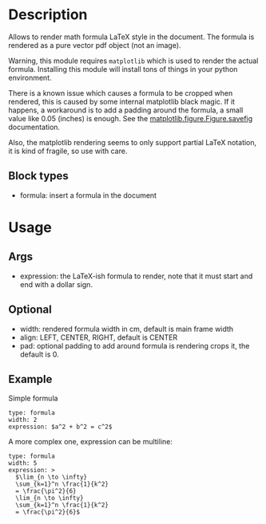 # Description

Allows to render math formula LaTeX style in the document. The formula is rendered as a pure vector pdf object (not an image). 

Warning, this module requires `matplotlib` which is used to render the actual formula. Installing this module will install tons of things in your python environment.

There is a known issue which causes a formula to be cropped when rendered, this is caused by some internal matplotlib black magic. If it happens, a workaround is to add a padding around the formula, a small value like 0.05 (inches) is enough. See the [matplotlib.figure.Figure.savefig](https://matplotlib.org/stable/api/figure_api.html#matplotlib.figure.Figure.savefig) documentation.

Also, the matplotlib rendering seems to only support partial LaTeX notation, it is kind of fragile, so use with care.

## Block types
- formula: insert a formula in the document

# Usage
## Args
- expression: the LaTeX-ish formula to render, note that it must start and end with a dollar sign.

## Optional
- width: rendered formula width in cm, default is main frame width
- align: LEFT, CENTER, RIGHT, default is CENTER
- pad: optional padding to add around formula is rendering crops it, the default is 0.

## Example
Simple formula
```
type: formula
width: 2
expression: $a^2 + b^2 = c^2$
```

A more complex one, expression can be multiline:
```
type: formula
width: 5
expression: >
  $\lim_{n \to \infty}
  \sum_{k=1}^n \frac{1}{k^2}
  = \frac{\pi^2}{6}
  \lim_{n \to \infty}
  \sum_{k=1}^n \frac{1}{k^2}
  = \frac{\pi^2}{6}$
```
